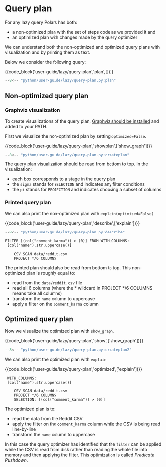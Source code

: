 # Query plan

For any lazy query Polars has both:

- a non-optimized plan with the set of steps code as we provided it and
- an optimized plan with changes made by the query optimizer

We can understand both the non-optimized and optimized query plans with visualization and by
printing them as text.

<div style="display:none">
```python exec="on" result="text" session="user-guide/lazy/query-plan"
--8<-- "python/user-guide/lazy/query-plan.py:setup"
```
</div>

Below we consider the following query:

{{code_block('user-guide/lazy/query-plan','plan',[])}}

```python exec="on" session="user-guide/lazy/query-plan"
--8<-- "python/user-guide/lazy/query-plan.py:plan"
```

## Non-optimized query plan

### Graphviz visualization

To create visualizations of the query plan,
[Graphviz should be installed](https://graphviz.org/download/) and added to your PATH.

First we visualize the non-optimized plan by setting `optimized=False`.

{{code_block('user-guide/lazy/query-plan','showplan',['show_graph'])}}

```python exec="on" session="user-guide/lazy/query-plan"
--8<-- "python/user-guide/lazy/query-plan.py:createplan"
```

The query plan visualization should be read from bottom to top. In the visualization:

- each box corresponds to a stage in the query plan
- the `sigma` stands for `SELECTION` and indicates any filter conditions
- the `pi` stands for `PROJECTION` and indicates choosing a subset of columns

### Printed query plan

We can also print the non-optimized plan with `explain(optimized=False)`

{{code_block('user-guide/lazy/query-plan','describe',['explain'])}}

```python exec="on" session="user-guide/lazy/query-plan"
--8<-- "python/user-guide/lazy/query-plan.py:describe"
```

```text
FILTER [(col("comment_karma")) > (0)] FROM WITH_COLUMNS:
 [col("name").str.uppercase()]

    CSV SCAN data/reddit.csv
    PROJECT */6 COLUMNS
```

The printed plan should also be read from bottom to top. This non-optimized plan is roughly equal
to:

- read from the `data/reddit.csv` file
- read all 6 columns (where the * wildcard in PROJECT \*/6 COLUMNS means take all columns)
- transform the `name` column to uppercase
- apply a filter on the `comment_karma` column

## Optimized query plan

Now we visualize the optimized plan with `show_graph`.

{{code_block('user-guide/lazy/query-plan','show',['show_graph'])}}

```python exec="on" session="user-guide/lazy/query-plan"
--8<-- "python/user-guide/lazy/query-plan.py:createplan2"
```

We can also print the optimized plan with `explain`

{{code_block('user-guide/lazy/query-plan','optimized',['explain'])}}

```text
 WITH_COLUMNS:
 [col("name").str.uppercase()]

    CSV SCAN data/reddit.csv
    PROJECT */6 COLUMNS
    SELECTION: [(col("comment_karma")) > (0)]
```

The optimized plan is to:

- read the data from the Reddit CSV
- apply the filter on the `comment_karma` column while the CSV is being read line-by-line
- transform the `name` column to uppercase

In this case the query optimizer has identified that the `filter` can be applied while the CSV is
read from disk rather than reading the whole file into memory and then applying the filter. This
optimization is called _Predicate Pushdown_.

